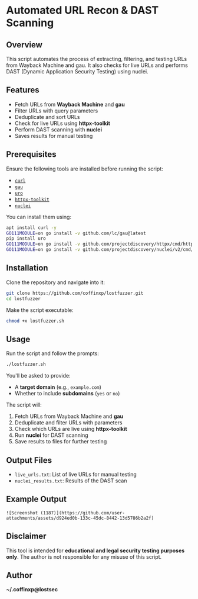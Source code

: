 # Automated URL Recon & DAST Scanning

## Overview
This script automates the process of extracting, filtering, and testing URLs from Wayback Machine and gau. It also checks for live URLs and performs DAST (Dynamic Application Security Testing) using nuclei.

## Features
- Fetch URLs from **Wayback Machine** and **gau**
- Filter URLs with query parameters
- Deduplicate and sort URLs
- Check for live URLs using **httpx-toolkit**
- Perform DAST scanning with **nuclei**
- Saves results for manual testing

## Prerequisites
Ensure the following tools are installed before running the script:

- [`curl`](https://curl.se/)
- [`gau`](https://github.com/lc/gau)
- [`uro`](https://github.com/s0md3v/uro)
- [`httpx-toolkit`](https://github.com/projectdiscovery/httpx)
- [`nuclei`](https://github.com/projectdiscovery/nuclei)

You can install them using:
```bash
apt install curl -y
GO111MODULE=on go install -v github.com/lc/gau@latest
pip install uro
GO111MODULE=on go install -v github.com/projectdiscovery/httpx/cmd/httpx@latest
GO111MODULE=on go install -v github.com/projectdiscovery/nuclei/v2/cmd/nuclei@latest
```

## Installation
Clone the repository and navigate into it:
```bash
git clone https://github.com/coffinxp/lostfuzzer.git
cd lostfuzzer
```
Make the script executable:
```bash
chmod +x lostfuzzer.sh
```

## Usage
Run the script and follow the prompts:
```bash
./lostfuzzer.sh
```
You'll be asked to provide:
- A **target domain** (e.g., `example.com`)
- Whether to include **subdomains** (`yes` or `no`)

The script will:
1. Fetch URLs from Wayback Machine and **gau**
2. Deduplicate and filter URLs with parameters
3. Check which URLs are live using **httpx-toolkit**
4. Run **nuclei** for DAST scanning
5. Save results to files for further testing

## Output Files
- `live_urls.txt`: List of live URLs for manual testing
- `nuclei_results.txt`: Results of the DAST scan

## Example Output
```
![Screenshot (1187)](https://github.com/user-attachments/assets/d924ed0b-133c-45dc-8442-13d5786b2a2f)

```

## Disclaimer
This tool is intended for **educational and legal security testing purposes only**. The author is not responsible for any misuse of this script.

## Author
**~/.coffinxp@lostsec**

